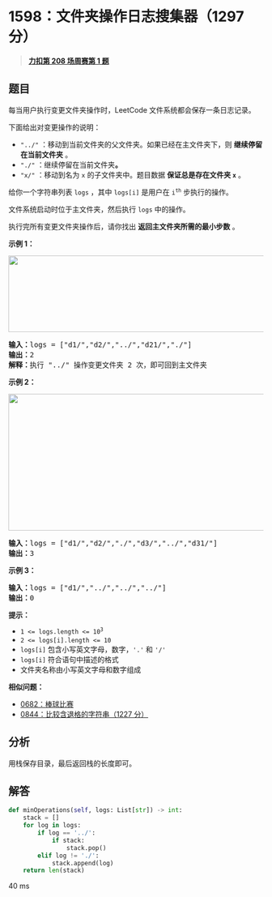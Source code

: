 # 1598：文件夹操作日志搜集器（1297 分）


> <u>**[力扣第 208 场周赛第 1 题](https://leetcode.cn/problems/crawler-log-folder/)**</u>

## 题目

<p>每当用户执行变更文件夹操作时，LeetCode 文件系统都会保存一条日志记录。</p>

<p>下面给出对变更操作的说明：</p>

<ul>
<li><code>&quot;../&quot;</code> ：移动到当前文件夹的父文件夹。如果已经在主文件夹下，则 <strong>继续停留在当前文件夹</strong> 。</li>
<li><code>&quot;./&quot;</code> ：继续停留在当前文件夹<strong>。</strong></li>
<li><code>&quot;x/&quot;</code> ：移动到名为 <code>x</code> 的子文件夹中。题目数据 <strong>保证总是存在文件夹 <code>x</code></strong> 。</li>
</ul>

<p>给你一个字符串列表 <code>logs</code> ，其中 <code>logs[i]</code> 是用户在 <code>i<sup>th</sup></code> 步执行的操作。</p>

<p>文件系统启动时位于主文件夹，然后执行 <code>logs</code> 中的操作。</p>

<p>执行完所有变更文件夹操作后，请你找出 <strong>返回主文件夹所需的最小步数</strong> 。</p>



<p><strong>示例 1：</strong></p>

<p><img alt="" src="https://assets.leetcode-cn.com/aliyun-lc-upload/uploads/2020/09/26/sample_11_1957.png" style="height: 151px; width: 775px;"></p>

<pre><strong>输入：</strong>logs = [&quot;d1/&quot;,&quot;d2/&quot;,&quot;../&quot;,&quot;d21/&quot;,&quot;./&quot;]
<strong>输出：</strong>2
<strong>解释：</strong>执行 &quot;../&quot; 操作变更文件夹 2 次，即可回到主文件夹
</pre>

<p><strong>示例 2：</strong></p>

<p><img alt="" src="https://assets.leetcode-cn.com/aliyun-lc-upload/uploads/2020/09/26/sample_22_1957.png" style="height: 270px; width: 600px;"></p>

<pre><strong>输入：</strong>logs = [&quot;d1/&quot;,&quot;d2/&quot;,&quot;./&quot;,&quot;d3/&quot;,&quot;../&quot;,&quot;d31/&quot;]
<strong>输出：</strong>3
</pre>

<p><strong>示例 3：</strong></p>

<pre><strong>输入：</strong>logs = [&quot;d1/&quot;,&quot;../&quot;,&quot;../&quot;,&quot;../&quot;]
<strong>输出：</strong>0
</pre>



<p><strong>提示：</strong></p>

<ul>
<li><code>1 &lt;= logs.length &lt;= 10<sup>3</sup></code></li>
<li><code>2 &lt;= logs[i].length &lt;= 10</code></li>
<li><code>logs[i]</code> 包含小写英文字母，数字，<code>&#39;.&#39;</code> 和 <code>&#39;/&#39;</code></li>
<li><code>logs[i]</code> 符合语句中描述的格式</li>
<li>文件夹名称由小写英文字母和数字组成</li>
</ul>


**相似问题：**
- [0682：棒球比赛](/leetcode/0682)
- [0844：比较含退格的字符串（1227 分）](/leetcode/0844)


## 分析

用栈保存目录，最后返回栈的长度即可。

## 解答

```python
def minOperations(self, logs: List[str]) -> int:
	stack = []
	for log in logs:
		if log == '../':
			if stack:
				stack.pop()
		elif log != './':
			stack.append(log)
	return len(stack)
```

40 ms

